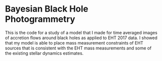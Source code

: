 # Bayesian Black Hole Photogrammetry

This is the code for a study of a model that I made for time averaged images of accretion flows around black holes as applied to EHT 2017 data.
I showed that my model is able to place mass measurement constraints of EHT sources that is consistent with the EHT mass measurements and some of the existing stellar dynamics estimates.